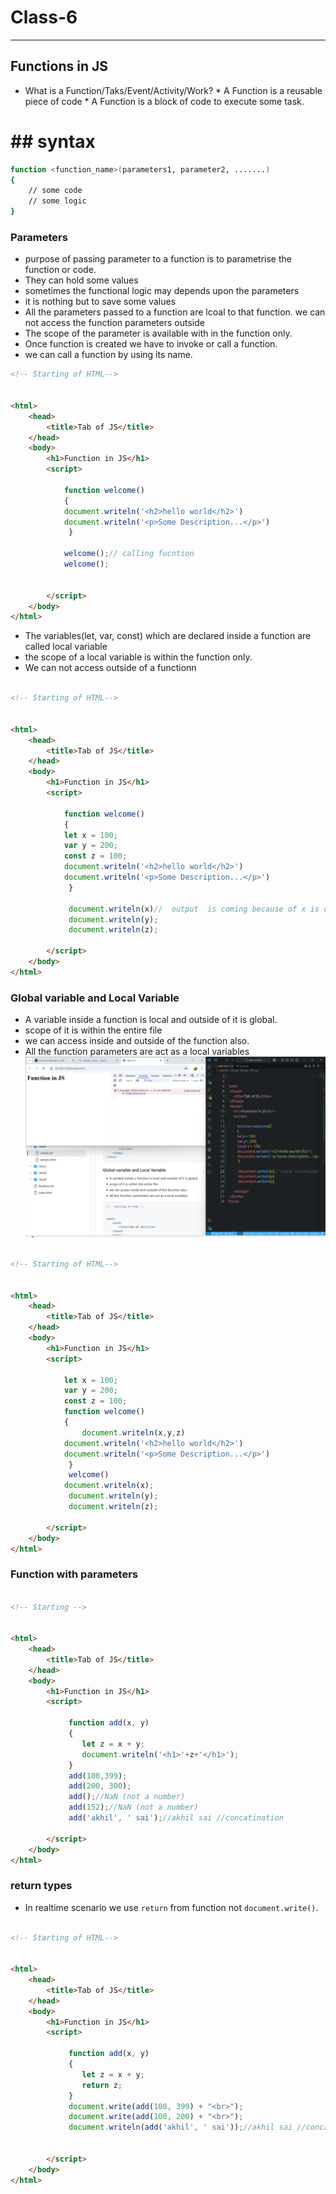 # Class-6
--------------
## Functions in JS
* What is a Function/Taks/Event/Activity/Work?
      * A Function is a reusable piece of code
      * A Function is a block of code to execute some task.
# ## syntax 
```sh
function <function_name>(parameters1, parameter2, .......)
{
    // some code
    // some logic
}


```
### Parameters
* purpose of passing parameter to a function is to parametrise the function or code.
* They can hold some values
* sometimes the functional logic may depends upon the parameters
* it is nothing but to save some values
* All the parameters passed to  a function are lcoal to that function. we can not access the function parameters outside
* The scope of the parameter is available with in the function only.
* Once function is created we have to invoke or call a function.
* we can call a function by using its name.
```html
<!-- Starting of HTML-->


<html>
    <head>
        <title>Tab of JS</title>
    </head>
    <body>
        <h1>Function in JS</h1>
        <script>

            function welcome()
            {
            document.writeln('<h2>hello world</h2>')
            document.writeln('<p>Some Description...</p>')       
             }
             
            welcome();// calling fucntion
            welcome();


        </script>
    </body>
</html>
```
* The variables(let, var, const) which are declared inside a function are called local variable
* the scope of a local variable is within the function only.
* We can not access outside of a functionn
```html

<!-- Starting of HTML-->


<html>
    <head>
        <title>Tab of JS</title>
    </head>
    <body>
        <h1>Function in JS</h1>
        <script>

            function welcome()
            {
            let x = 100;
            var y = 200;
            const z = 100;
            document.writeln('<h2>hello world</h2>')
            document.writeln('<p>Some Description...</p>')       
             }          

             document.writeln(x)//  output  is coming because of x is defined inside the function
             document.writeln(y);
             document.writeln(z);

        </script>
    </body>
</html>
```
### Global variable and Local Variable
* A variable inside a function is local and outside of it is global.
*  scope of it is within the entire file
*  we can access inside and outside of the function also.
*  All the function parameters are act as a local variables
![alt text](images/img1.png)
```html

<!-- Starting of HTML-->


<html>
    <head>
        <title>Tab of JS</title>
    </head>
    <body>
        <h1>Function in JS</h1>
        <script>

            let x = 100;
            var y = 200;
            const z = 100;
            function welcome()
            {
                document.writeln(x,y,z)
            document.writeln('<h2>hello world</h2>')
            document.writeln('<p>Some Description...</p>')       
             }          
             welcome()
            document.writeln(x);
             document.writeln(y);
             document.writeln(z);

        </script>
    </body>
</html>
```
### Function with parameters

```html

<!-- Starting -->


<html>
    <head>
        <title>Tab of JS</title>
    </head>
    <body>
        <h1>Function in JS</h1>
        <script>

             function add(x, y)
             {
                let z = x + y;
                document.writeln('<h1>'+z+'</h1>');
             }
             add(100,399);
             add(200, 300);
             add();//NaN (not a number)
             add(152);//NaN (not a number)
             add('akhil', ' sai');//akhil sai //concatination

        </script>
    </body>
</html>
```
### return types

* In realtime scenario we use  `return` from function not `document.write()`.
```html

<!-- Starting of HTML-->


<html>
    <head>
        <title>Tab of JS</title>
    </head>
    <body>
        <h1>Function in JS</h1>
        <script>

             function add(x, y)
             {
                let z = x + y;
                return z;
             }
             document.write(add(100, 399) + "<br>");
             document.write(add(100, 200) + "<br>");
             document.writeln(add('akhil', ' sai'));//akhil sai //concatination


        </script>
    </body>
</html>
```